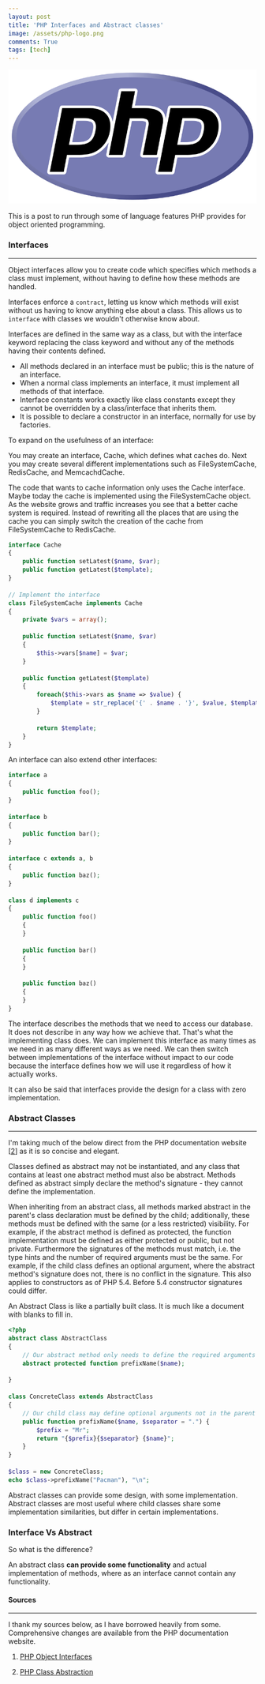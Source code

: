 ```yaml
---
layout: post
title: 'PHP Interfaces and Abstract classes'
image: /assets/php-logo.png
comments: True
tags: [tech]
---
```


<p style="text-align: center">
	<img src="/assets/php-logo.png?style=fifty">
</p>


This is a post to run through some of language features PHP provides for object oriented programming.

### Interfaces
------

Object interfaces allow you to create code which specifies which methods a class must implement, without having to define how these methods are handled.

Interfaces enforce a `contract`, letting us know which methods will exist without us having to know anything else about a class. This allows us to `interface` with classes we wouldn't otherwise know about.

Interfaces are defined in the same way as a class, but with the interface keyword replacing the class keyword and without any of the methods having their contents defined.

* All methods declared in an interface must be public; this is the nature of an interface.
* When a normal class implements an interface, it must implement all methods of that interface.
* Interface constants works exactly like class constants except they cannot be overridden by a class/interface that inherits them.
* It is possible to declare a constructor in an interface, normally for use by factories.

To expand on the usefulness of an interface:

You may create an interface, Cache, which defines what caches do. Next you may create several different implementations such as FileSystemCache, RedisCache, and MemcachdCache.

The code that wants to cache information only uses the Cache interface. Maybe today the cache is implemented using the FileSystemCache object. As the website grows and traffic increases you see that a better cache system is required. Instead of rewriting all the places that are using the cache you can simply switch the creation of the cache from FileSystemCache to RedisCache.

``` php
interface Cache
{
    public function setLatest($name, $var);
    public function getLatest($template);
}

// Implement the interface
class FileSystemCache implements Cache
{
    private $vars = array();

    public function setLatest($name, $var)
    {
        $this->vars[$name] = $var;
    }

    public function getLatest($template)
    {
        foreach($this->vars as $name => $value) {
            $template = str_replace('{' . $name . '}', $value, $template);
        }

        return $template;
    }
}
```

An interface can also extend other interfaces:

``` php
interface a
{
    public function foo();
}

interface b
{
    public function bar();
}

interface c extends a, b
{
    public function baz();
}

class d implements c
{
    public function foo()
    {
    }

    public function bar()
    {
    }

    public function baz()
    {
    }
}
```


The interface describes the methods that we need to access our database. It does not describe in any way how we achieve that. That's what the implementing class does. We can implement this interface as many times as we need in as many different ways as we need. We can then switch between implementations of the interface without impact to our code because the interface defines how we will use it regardless of how it actually works.

It can also be said that interfaces provide the design for a class with zero implementation.


### Abstract Classes
------

I'm taking much of the below direct from the PHP documentation website [[2](#sources)] as it is so concise and elegant.

Classes defined as abstract may not be instantiated, and any class that contains at least one abstract method must also be abstract. Methods defined as abstract simply declare the method's signature - they cannot define the implementation.

When inheriting from an abstract class, all methods marked abstract in the parent's class declaration must be defined by the child; additionally, these methods must be defined with the same (or a less restricted) visibility. For example, if the abstract method is defined as protected, the function implementation must be defined as either protected or public, but not private. Furthermore the signatures of the methods must match, i.e. the type hints and the number of required arguments must be the same. For example, if the child class defines an optional argument, where the abstract method's signature does not, there is no conflict in the signature. This also applies to constructors as of PHP 5.4. Before 5.4 constructor signatures could differ.

An Abstract Class is like a partially built class. It is much like a document with blanks to fill in.

``` php
<?php
abstract class AbstractClass
{
    // Our abstract method only needs to define the required arguments
    abstract protected function prefixName($name);

}

class ConcreteClass extends AbstractClass
{
    // Our child class may define optional arguments not in the parent's signature
    public function prefixName($name, $separator = ".") {
        $prefix = "Mr";
        return "{$prefix}{$separator} {$name}";
    }
}

$class = new ConcreteClass;
echo $class->prefixName("Pacman"), "\n";
```

Abstract classes can provide some design, with some implementation. Abstract classes are most useful where child classes share some implementation similarities, but differ in certain implementations.

### Interface Vs Abstract

So what is the difference?

An abstract class **can provide some functionality** and actual implementation of methods, where as an interface cannot contain any functionality.


#### Sources
----

I thank my sources below, as I have borrowed heavily from some. Comprehensive changes are available from the PHP documentation website.

1. [PHP Object Interfaces](http://php.net/manual/en/language.oop5.interfaces.php)

2. [PHP Class Abstraction](http://php.net/manual/en/language.oop5.abstract.php)
